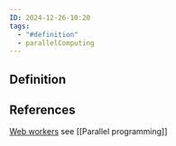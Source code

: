 ```yaml
---
ID: 2024-12-26-10:20
tags:
  - "#definition"
  - parallelComputing
---
```

## Definition


## References
[Web workers](https://www.youtube.com/watch?v=JMKLXGwltGc) 
see [[Parallel programming]]

